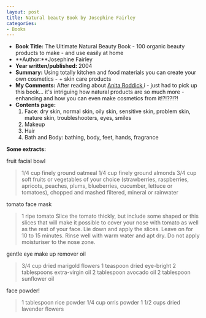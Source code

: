 ```yaml
---
layout: post
title: Natural beauty Book by Josephine Fairley
categories:
- Books
---
```



- **Book Title:** The Ultimate Natural Beauty Book - 100 organic beauty products to make - and use easily at home
- **Author:**Josephine Fairley
- **Year written/published:** 2004
- **Summary:** Using totally kitchen and food materials you can create your own cosmetics - + skin care products
- **My Comments:** After reading about [Anita Roddick ](http://www.anitaroddick.com/)i - just had to pick up this book... it's intriguing how natural products are so much more - enhancing and how you can even make cosmetics from it!?!??!?!
- **Contents page:**
  1. Face: dry skin, normal skin, oily skin, sensitive skin, problem skin, mature skin, troubleshooters, eyes, smiles 
  2. Makeup
  3. Hair
  4. Bath and Body: bathing, body, feet, hands, fragrance

**Some extracts:**

fruit facial bowl

> 1/4 cup finely ground oatmeal 1/4 cup finely ground almonds 3/4 cup soft fruits or vegetables of your choice (strawberries, raspberries, apricots, peaches, plums, blueberries, cucumber, lettuce or tomatoes), chopped and mashed filtered, mineral or rainwater

tomato face mask

> 1 ripe tomato Slice the tomato thickly, but include some shaped or this slices that will make it possible to cover your nose with tomato as well as the rest of your face. Lie down and apply the slices. Leave on for 10 to 15 minutes. Rinse well with warm water and apt dry. Do not apply moisturiser to the nose zone.

gentle eye make up remover oil

> 3/4 cup dried marigold flowers 1 teaspoon dried eye-bright 2 tablespoons extra-virgin oil 2 tablespoon avocado oil 2 tablespoon sunflower oil

face powder!

> 1 tablespoon rice powder 1/4 cup orris powder 1 1/2 cups dried lavender flowers

